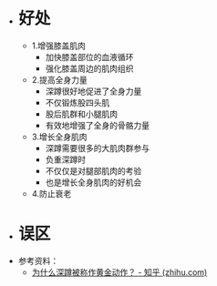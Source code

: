 - # 好处
	- 1.增强膝盖肌肉
		- 加快膝盖部位的血液循环
		- 强化膝盖周边的肌肉组织
	- 2.提高全身力量
		- 深蹲很好地促进了全身力量
		- 不仅锻炼股四头肌
		- 股后肌群和小腿肌肉
		- 有效地增强了全身的骨骼力量
	- 3.增长全身肌肉
		- 深蹲需要很多的大肌肉群参与
		- 负重深蹲时
		- 不仅仅是对腿部肌肉的考验
		- 也是增长全身肌肉的好机会
	- 4.防止衰老
- # 误区
- 参考资料：
	- [为什么深蹲被称作黄金动作？ - 知乎 (zhihu.com)](https://zhuanlan.zhihu.com/p/45669360)